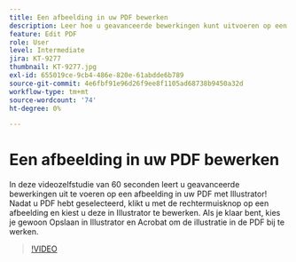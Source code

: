 ```yaml
---
title: Een afbeelding in uw PDF bewerken
description: Leer hoe u geavanceerde bewerkingen kunt uitvoeren op een afbeelding in uw PDF met Illustrator
feature: Edit PDF
role: User
level: Intermediate
jira: KT-9277
thumbnail: KT-9277.jpg
exl-id: 655019ce-9cb4-486e-820e-61abdde6b789
source-git-commit: 4e6fbf91e96d26f9ee8f1105ad68738b9450a32d
workflow-type: tm+mt
source-wordcount: '74'
ht-degree: 0%

---
```


# Een afbeelding in uw PDF bewerken

In deze videozelfstudie van 60 seconden leert u geavanceerde bewerkingen uit te voeren op een afbeelding in uw PDF met Illustrator! Nadat u PDF hebt geselecteerd, klikt u met de rechtermuisknop op een afbeelding en kiest u deze in Illustrator te bewerken. Als je klaar bent, kies je gewoon Opslaan in Illustrator en Acrobat om de illustratie in de PDF bij te werken.

>[!VIDEO](https://video.tv.adobe.com/v/338277?quality=12&learn=on&hidetitle=true)
